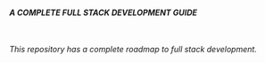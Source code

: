 #### *A COMPLETE FULL STACK DEVELOPMENT GUIDE*
<br>

*This repository has a complete roadmap to full stack development.*
